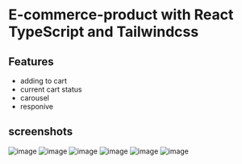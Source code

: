 # E-commerce-product with React TypeScript and Tailwindcss

## Features

+ adding to cart
+ current cart status
+ carousel
+ responive

## screenshots
![image](https://user-images.githubusercontent.com/114868887/224158303-64b11e9b-e223-43a4-88b2-b5d244135228.png)
![image](https://user-images.githubusercontent.com/114868887/224158419-cfe0853c-fab5-4389-ad20-3c0bc0ff7039.png)
![image](https://user-images.githubusercontent.com/114868887/224158494-28496653-f6fe-435c-b763-5335217c9bf8.png)
![image](https://user-images.githubusercontent.com/114868887/224158619-c112804f-4511-4959-b2d0-8f352d785322.png)
![image](https://user-images.githubusercontent.com/114868887/224158842-93406c41-8329-4dd9-be2b-0fb3e6047ce7.png)
![image](https://user-images.githubusercontent.com/114868887/224159045-e2406fa2-1cba-4e9c-8a07-b7592c6fd4f3.png)





